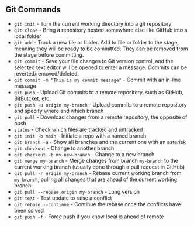 ## Git Commands
* `git init` - Turn the current working directory into a git repository
* `git clone` - Bring a repository hosted somewhere else like GitHub into a local folder
* `git add` - Track a new file or folder. Add to file or folder to the stage, meaning they will be ready to be committed. They can be removed from the stage before committing.
* `git commit` - Save your file changes to Git version control, and the selected text editor will be opened to enter a message. Commits can be reverted/removed/deleted.
* `git commit -m "This is my commit message"` - Commit with an in-line message
* `git push` - Upload Git commits to a remote repository, such as GitHub, BitButcket, etc.
* `git push -u origin my-branch` - Upload commits to a remote repository and specify where and which branch
* `git pull` - Download changes from a remote repository, the opposite of push
* `status` - Check which files are tracked and untracked
* `git init -b main` - Initiate a repo with a named branch
* `git branch -a` - Show all branches and the current one with an asterisk
* `git checkout` - Change to another branch
* `git checkout -b my-new-branch` - Change to a new branch
* `git merge my-branch` - Merge changes from branch `my-branch` to the current working branch (usually done through a pull request in GitHub)
* `git pull -r origin my-branch` - Rebase current working branch from `my-branch`, pulling all changes that are ahead of the current working branch
* `git pull --rebase origin my-branch` - Long version
* `git test` - Test update to raise a conflict
* `git rebase --continue` - Continue the rebase once the conflicts have been solved
* `git push -f` - Force push if you know local is ahead of remote
